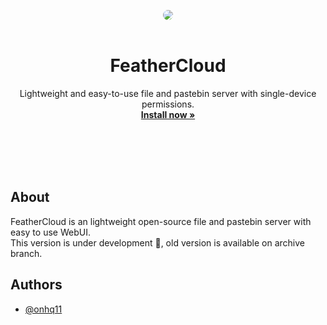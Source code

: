 <div align="center">

<img src="https://github.com/user-attachments/assets/e3576626-fa0e-4b62-adc5-91829d437e88" style="border-radius: 20px"><br><br>

# FeatherCloud

Lightweight and easy-to-use file and pastebin server with single-device permissions.<br>
**[Install now »](https://github.com/onhq11/FeatherCloud/releases)**<br><br><br>

</div><br><br>

## About

FeatherCloud is an lightweight open-source file and pastebin server with easy to use WebUI. <br>
This version is under development 🚧, old version is available on archive branch.

## Authors

- [@onhq11](https://github.com/onhq11)
